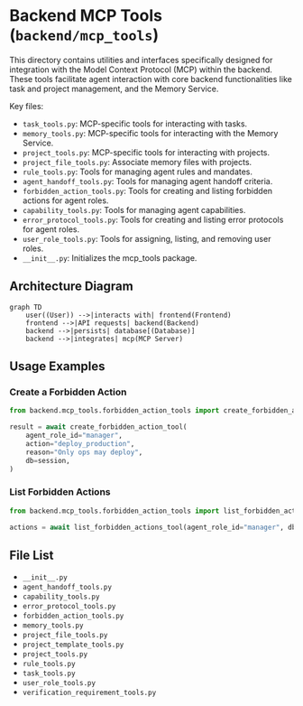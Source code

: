 # Backend MCP Tools (`backend/mcp_tools`)

This directory contains utilities and interfaces specifically designed for integration with the Model Context Protocol (MCP) within the backend. These tools facilitate agent interaction with core backend functionalities like task and project management, and the Memory Service.

Key files:

*   `task_tools.py`: MCP-specific tools for interacting with tasks.
*   `memory_tools.py`: MCP-specific tools for interacting with the Memory Service.
*   `project_tools.py`: MCP-specific tools for interacting with projects.
*   `project_file_tools.py`: Associate memory files with projects.
*   `rule_tools.py`: Tools for managing agent rules and mandates.
*   `agent_handoff_tools.py`: Tools for managing agent handoff criteria.
*   `forbidden_action_tools.py`: Tools for creating and listing forbidden actions for agent roles.
*   `capability_tools.py`: Tools for managing agent capabilities.
*   `error_protocol_tools.py`: Tools for creating and listing error protocols for agent roles.
*   `user_role_tools.py`: Tools for assigning, listing, and removing user roles.
*   `__init__.py`: Initializes the mcp_tools package.

## Architecture Diagram
```mermaid
graph TD
    user((User)) -->|interacts with| frontend(Frontend)
    frontend -->|API requests| backend(Backend)
    backend -->|persists| database[(Database)]
    backend -->|integrates| mcp(MCP Server)
```

## Usage Examples

### Create a Forbidden Action

```python
from backend.mcp_tools.forbidden_action_tools import create_forbidden_action_tool

result = await create_forbidden_action_tool(
    agent_role_id="manager",
    action="deploy_production",
    reason="Only ops may deploy",
    db=session,
)
```

### List Forbidden Actions

```python
from backend.mcp_tools.forbidden_action_tools import list_forbidden_actions_tool

actions = await list_forbidden_actions_tool(agent_role_id="manager", db=session)
```

<!-- File List Start -->
## File List

- `__init__.py`
- `agent_handoff_tools.py`
- `capability_tools.py`
- `error_protocol_tools.py`
- `forbidden_action_tools.py`
- `memory_tools.py`
- `project_file_tools.py`
- `project_template_tools.py`
- `project_tools.py`
- `rule_tools.py`
- `task_tools.py`
- `user_role_tools.py`
- `verification_requirement_tools.py`

<!-- File List End -->




